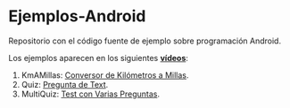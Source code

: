 # Ejemplos-Android

Repositorio con el código fuente de ejemplo sobre programación Android.

Los ejemplos aparecen en los siguientes [**vídeos**](https://www.youtube.com/playlist?list=PL-DwF6obA18LHk_HbKyrNEe7HfJlPM6Q_):

1. KmAMillas: [Conversor de Kilómetros a Millas](https://youtu.be/CfqxBniV7fw).
2. Quiz: [Pregunta de Text](https://youtu.be/bmNptYpIiSQ).
3. MultiQuiz: [Test con Varias Preguntas](https://youtu.be/70qBGgTOnn8).

